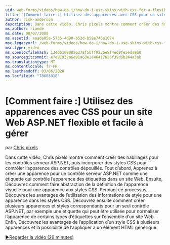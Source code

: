 ```yaml
---
uid: web-forms/videos/how-do-i/how-do-i-use-skins-with-css-for-a-flexible-and-maintainable-aspnet-web-site
title: '[Comment faire :] Utilisez des apparences avec CSS pour un site Web ASP.NET flexible et facile à gérer | Microsoft Docs'
author: rick-anderson
description: Dans cette vidéo, Chris pixels montre comment créer des habillages pour les contrôles serveur ASP.NET, puis incorporer des styles CSS pour contrôler l’apparence du contrôle de contrat...
ms.author: riande
ms.date: 08/07/2008
ms.assetid: aaada05a-5735-4d90-b52d-b58e746a1074
msc.legacyurl: /web-forms/videos/how-do-i/how-do-i-use-skins-with-css-for-a-flexible-and-maintainable-aspnet-web-site
msc.type: video
ms.openlocfilehash: 13edb10900a6278f5bff923be8f4ed9fe5eda9b0
ms.sourcegitcommit: e7e91932a6e91a63e2e46417626f39d6b244a3ab
ms.translationtype: MT
ms.contentlocale: fr-FR
ms.lasthandoff: 03/06/2020
ms.locfileid: "78603018"
---
```

# <a name="how-do-i-use-skins-with-css-for-a-flexible-and-maintainable-aspnet-web-site"></a>[Comment faire :] Utilisez des apparences avec CSS pour un site Web ASP.NET flexible et facile à gérer

par [Chris pixels](https://twitter.com/chrispels)

Dans cette vidéo, Chris pixels montre comment créer des habillages pour les contrôles serveur ASP.NET, puis incorporer des styles CSS pour contrôler l’apparence des contrôles dépouillés. Tout d’abord, Apprenez à créer une apparence pour un contrôle serveur ASP.NET comme une étiquette qui contrôle l’apparence des étiquettes dans un site Web. Ensuite, Découvrez comment faire abstraction de la définition de l’apparence visuelle pour une apparence aux styles CSS. Pendant ce processus, Découvrez les avantages de l’utilisation des informations de style pour une apparence dans les styles CSS. Découvrez ensuite comment créer plusieurs apparences et styles correspondants pour un seul contrôle ASP.NET, par exemple une étiquette qui peut être utilisée pour normaliser l’apparence de certains types d’étiquettes sur l’ensemble d’un site Web. Enfin, Découvrez les avantages de l’application d’un style CSS à plusieurs apparences et la possibilité de l’appliquer à un élément HTML générique.

[&#9654;Regarder la vidéo (29 minutes)](https://channel9.msdn.com/Blogs/ASP-NET-Site-Videos/how-do-i-use-skins-with-css-for-a-flexible-and-maintainable-aspnet-web-site)

